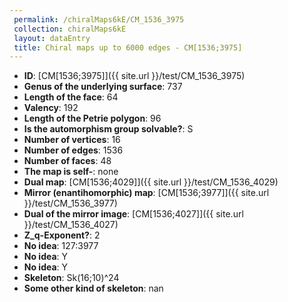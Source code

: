 ```yaml
--- 
 permalink: /chiralMaps6kE/CM_1536_3975 
 collection: chiralMaps6kE
 layout: dataEntry
 title: Chiral maps up to 6000 edges - CM[1536;3975]
---
```


- **ID**: [CM[1536;3975]]({{ site.url }}/test/CM_1536_3975)
- **Genus of the underlying surface**: 737
- **Length of the face**: 64
- **Valency**: 192
- **Length of the Petrie polygon**: 96
- **Is the automorphism group solvable?**: S
- **Number of vertices**: 16
- **Number of edges**: 1536
- **Number of faces**: 48
- **The map is self-**: none
- **Dual map**: [CM[1536;4029]]({{ site.url }}/test/CM_1536_4029)
- **Mirror (enantihomorphic) map**: [CM[1536;3977]]({{ site.url }}/test/CM_1536_3977)
- **Dual of the mirror image**: [CM[1536;4027]]({{ site.url }}/test/CM_1536_4027)
- **Z_q-Exponent?**: 2
- **No idea**:  127:3977
- **No idea**: Y
- **No idea**: Y
- **Skeleton**: Sk(16;10)^24
- **Some other kind of skeleton**: nan

